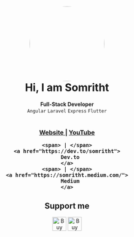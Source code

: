 <h1 align="center">
  <img src="https://avatars.githubusercontent.com/u/40352792" width="200px" style="border-radius:50%"/><br/>
  Hi, I am Somritht
</h1>

<div align="center">
  
</div>
<div align="center">
  <strong>Full-Stack Developer</strong>
</div>
<div align="center">
  <code>Angular</code> <code>Laravel</code> <code>Express</code> <code>Flutter</code> 
</div>

<br />

<div align="center">
  <h3>
    <a href="https://somritht.github.io/">
      Website
    </a>
    <span> | </span>
    <a href="https://www.youtube.com/channel/UC2Rjn5uTMlfEmxlxADmRA1Q">
      YouTube
    </a>
    
    <span> | </span>
    <a href="https://dev.to/somritht">
      Dev.to
    </a>
    <span> | </span>
    <a href="https://somritht.medium.com/">
      Medium
    </a>

  </h3>
</div>

<h2 align="center">
  Support me
</h2>

<div align="center">
<a href="https://www.buymeacoffee.com/somrith" target="_blank"><img src="https://www.buymeacoffee.com/assets/img/custom_images/orange_img.png" alt="Buy Me A Coffee" style="height: 37px !important;width: auto !important;"></a>
<a href="https://www.patreon.com/somritht" target="_blank"><img src="https://c5.patreon.com/external/logo/downloads_logomark_color_on_white@2x.png" alt="Buy Me A Coffee" height="37px" style="height: 37px !important;width: auto !important;"></a>
</div>






